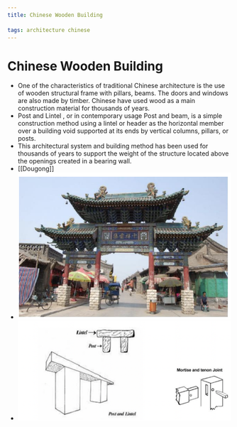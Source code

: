 ```yaml
---
title: Chinese Wooden Building

tags: architecture chinese 
---
```


# Chinese Wooden Building
- One of the characteristics of traditional Chinese architecture is the use of wooden structural frame with pillars, beams. The doors and windows are also made by timber. Chinese have used wood as a main construction material for thousands of years. 
- Post and Lintel , or in contemporary usage Post and beam, is a simple construction method using a lintel or header as the horizontal member over a building void supported at its ends by vertical columns, pillars, or posts. 
- This architectural system and building method has been used for thousands of years to support the weight of the structure located above the openings created in a bearing wall.
- [[Dougong]]
- ![](../assets/Pasted%20image%2020221007111330.png)
- ![](../assets/Pasted%20image%2020221007111337.png)
